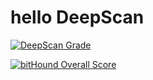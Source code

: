 # hello DeepScan
[![DeepScan Grade](http://80761862.ngrok.io/api/projects/496/branches/373/badge/grade.svg)](http://dev.deepscan.io:5001/lite/#view=project&pid=496&bid=373)
 
[![bitHound Overall Score](https://www.bithound.io/github/deepscanDemo/hello/badges/score.svg)](https://www.bithound.io/github/deepscanDemo/hello)
 

